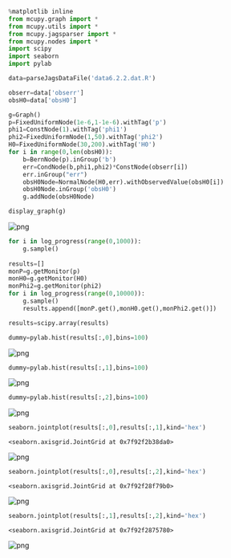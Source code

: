 

```python
%matplotlib inline
from mcupy.graph import *
from mcupy.utils import *
from mcupy.jagsparser import *
from mcupy.nodes import *
import scipy
import seaborn
import pylab
```


```python
data=parseJagsDataFile('data6.2.2.dat.R')
```


```python
obserr=data['obserr']
obsH0=data['obsH0']
```


```python
g=Graph()
p=FixedUniformNode(1e-6,1-1e-6).withTag('p')
phi1=ConstNode(1).withTag('phi1')
phi2=FixedUniformNode(1,50).withTag('phi2')
H0=FixedUniformNode(30,200).withTag('H0')
for i in range(0,len(obsH0)):
    b=BernNode(p).inGroup('b')
    err=CondNode(b,phi1,phi2)*ConstNode(obserr[i])
    err.inGroup("err")
    obsH0Node=NormalNode(H0,err).withObservedValue(obsH0[i])
    obsH0Node.inGroup('obsH0')
    g.addNode(obsH0Node)
```


```python
display_graph(g)
```


![png](output_4_0.png)



```python
for i in log_progress(range(0,1000)):
    g.sample()
    
results=[]
monP=g.getMonitor(p)
monH0=g.getMonitor(H0)
monPhi2=g.getMonitor(phi2)
for i in log_progress(range(0,10000)):
    g.sample()
    results.append([monP.get(),monH0.get(),monPhi2.get()])
```


```python
results=scipy.array(results)
```


```python
dummy=pylab.hist(results[:,0],bins=100)
```


![png](output_7_0.png)



```python
dummy=pylab.hist(results[:,1],bins=100)
```


![png](output_8_0.png)



```python
dummy=pylab.hist(results[:,2],bins=100)
```


![png](output_9_0.png)



```python
seaborn.jointplot(results[:,0],results[:,1],kind='hex')
```


    <seaborn.axisgrid.JointGrid at 0x7f92f2b38da0>




![png](output_10_2.png)



```python
seaborn.jointplot(results[:,0],results[:,2],kind='hex')
```




    <seaborn.axisgrid.JointGrid at 0x7f92f28f79b0>




![png](output_11_2.png)



```python
seaborn.jointplot(results[:,1],results[:,2],kind='hex')
```




    <seaborn.axisgrid.JointGrid at 0x7f92f2875780>




![png](output_12_2.png)



```python

```
